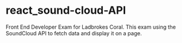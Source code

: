 # react_sound-cloud-API
Front End Developer Exam for Ladbrokes Coral. This exam using the SoundCloud API to fetch data and display it on a page.
